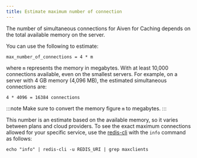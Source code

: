 ```yaml
---
title: Estimate maximum number of connection
---
```


The number of simultaneous connections for Aiven for Caching depends on the total available memory on the server.


You can use the following to estimate:

```plaintext
max_number_of_connections = 4 * m
```

where `m` represents the memory in megabytes. With at least 10,000
connections available, even on the smallest servers. For example, on a
server with 4 GB memory (4,096 MB), the estimated simultaneous connections are:

```plaintext
4 * 4096 = 16384 connections
```

:::note
Make sure to convert the memory figure `m` to megabytes.
:::

This number is an estimate based on the available memory, so it varies between plans
and cloud providers. To see the exact maximum connections allowed for your
specific service, use the [redis-cli](/docs/products/redis/howto/connect-redis-cli)
with the `info` command as follows:

```shell
echo "info" | redis-cli -u REDIS_URI | grep maxclients
```
